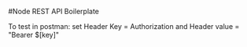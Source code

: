 #Node REST API Boilerplate

<p>To test in postman: set Header Key = Authorization and Header value = "Bearer $[key]"</p>
